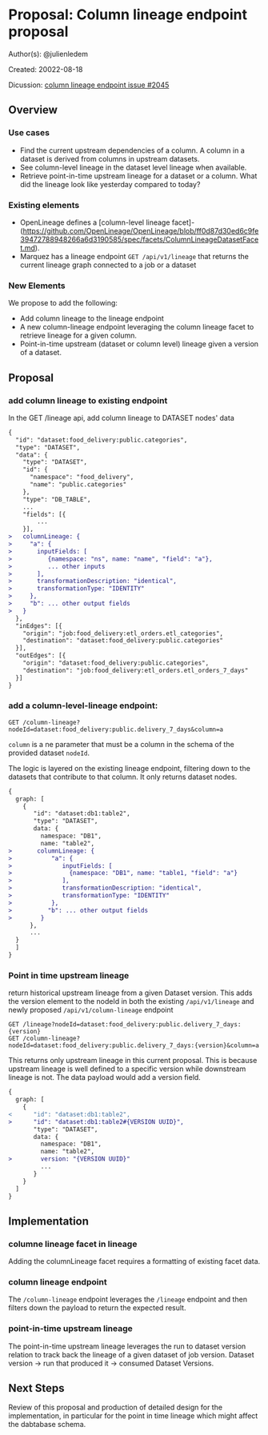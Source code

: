 # Proposal: Column lineage endpoint proposal

Author(s): @julienledem

Created: 20022-08-18

Dicussion: [column lineage endpoint issue #2045](https://github.com/MarquezProject/marquez/issues/2045)

## Overview

### Use cases
 - Find the current upstream dependencies of a column. A column in a dataset is derived from columns in upstream datasets.
 - See column-level lineage in the dataset level lineage when available.
 - Retrieve point-in-time upstream lineage for a dataset or a column. What did the lineage look like yesterday compared to today?

### Existing elements

- OpenLineage defines a [column-level lineage facet]- (https://github.com/OpenLineage/OpenLineage/blob/ff0d87d30ed6c9fe39472788948266a6d3190585/spec/facets/ColumnLineageDatasetFacet.md). 
- Marquez has a lineage endpoint `GET /api/v1/lineage` that returns the current lineage graph connected to a job or a dataset

### New Elements
We propose to add the following:
- Add column lineage to the lineage endpoint
- A new column-lineage endpoint leveraging the column lineage facet to retrieve lineage for a given column.
- Point-in-time upstream (dataset or column level) lineage given a version of a dataset.

## Proposal

### add column lineage to existing endpoint
In the GET /lineage api, add column lineage to DATASET nodes' data
```diff
{
  "id": "dataset:food_delivery:public.categories",
  "type": "DATASET",
  "data": {
    "type": "DATASET",
    "id": {
      "namespace": "food_delivery",
      "name": "public.categories"
    },
    "type": "DB_TABLE",
    ...
    "fields": [{
		...
    }],
>   columnLineage: {
>     "a": {
>       inputFields: [
>          {namespace: "ns", name: "name", "field": "a"},
>          ... other inputs
>       ],
>       transformationDescription: "identical",
>       transformationType: "IDENTITY"
>     },
>     "b": ... other output fields
>   }
  },
  "inEdges": [{
    "origin": "job:food_delivery:etl_orders.etl_categories",
    "destination": "dataset:food_delivery:public.categories"
  }],
  "outEdges": [{
    "origin": "dataset:food_delivery:public.categories",
    "destination": "job:food_delivery:etl_orders.etl_orders_7_days"
  }]
}
```

### add a column-level-lineage endpoint:

```
GET /column-lineage?nodeId=dataset:food_delivery:public.delivery_7_days&column=a
```
`column` is a ne parameter that must be a column in the schema of the provided dataset `nodeId`.

The logic is layered on the existing lineage endpoint, filtering down to the datasets that contribute to that column.
It only returns dataset nodes.

```diff
{
  graph: [
    {
       "id": "dataset:db1:table2",
       "type": "DATASET",
       data: {
         namespace: "DB1",
         name: "table2",
>       columnLineage: {
>           "a": {
>              inputFields: [
>                {namespace: "DB1", name: "table1, "field": "a"}
>              ],
>              transformationDescription: "identical",
>              transformationType: "IDENTITY"
>           },
>          "b": ... other output fields
>        }
      },
      ...
  }
  ]
}  
```

### Point in time upstream lineage
return historical upstream lineage from a given Dataset version. 
This adds the version element to the nodeId in both the existing `/api/v1/lineage` and newly proposed `/api/v1/column-lineage` endpoint 
```
GET /lineage?nodeId=dataset:food_delivery:public.delivery_7_days:{version}
GET /column-lineage?nodeId=dataset:food_delivery:public.delivery_7_days:{version}&column=a
```
This returns only upstream lineage in this current proposal. This is because upstream lineage is well defined to a specific version while downstream lineage is not. The data payload would add a version field.
```diff
{
  graph: [
    {
<      "id": "dataset:db1:table2",
>      "id": "dataset:db1:table2#{VERSION UUID}",
       "type": "DATASET",
       data: {
         namespace: "DB1",
         name: "table2",
>        version: "{VERSION UUID}"
         ...
       }
    }
  ]
}  
```

## Implementation

### columne lineage facet in lineage
Adding the columnLineage facet requires a formatting of existing facet data. 
### column lineage endpoint
The `/column-lineage` endpoint leverages the `/lineage` endpoint and then filters down the payload to return the expected result.
### point-in-time upstream lineage
The point-in-time upstream lineage leverages the run to dataset version relation to track back the lineage of a given dataset of job version.
Dataset version -> run that produced it -> consumed Dataset Versions.

## Next Steps

Review of this proposal and production of detailed design for the implementation, in particular for the point in time lineage which might affect the dabtabase schema.
